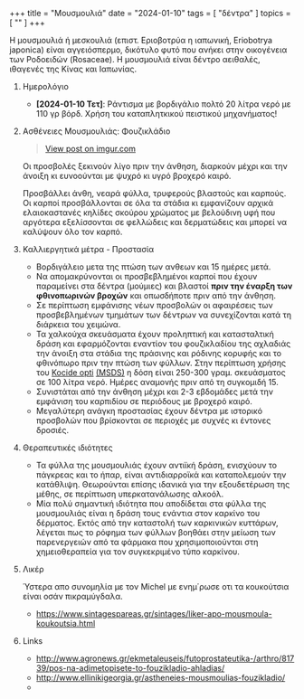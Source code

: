 +++
title = "Μουσμουλιά"
date = "2024-01-10"
tags = [ "δέντρα" ]
topics = [ "" ]
+++

Η μουσμουλιά ή μεσκουλιά (επιστ. Εριοβοτρύα η ιαπωνική, Eriobotrya japonica) είναι αγγειόσπερμο, δικότυλο φυτό που ανήκει στην οικογένεια των Ροδοειδών (Rosaceae). Η μουσμουλιά είναι δέντρο αειθαλές, ιθαγενές της Κίνας και Ιαπωνίας.

1.  Ημερολόγιο

    -   **<span class="timestamp-wrapper"><span class="timestamp">[2024-01-10 Τετ]</span></span>**: Ράντισμα με βορδιγάλιο πολτό 20 λίτρα νερό με 110 γρ βόρδ. Χρήση του καταπλητκικού πειστικού μηχανήματος!

2.  Ασθένειες Μουσμουλιάς: Φουζικλάδιο

    <div class="HTML">
    <blockquote class="imgur-embed-pub" lang="en" data-id="wTac7B0"><a href="//imgur.com/wTac7B0">View post on imgur.com</a></blockquote><script async src="//s.imgur.com/min/embed.js" charset="utf-8"></script>

    </div>

    Οι προσβολές ξεκινούν λίγο πριν την άνθηση, διαρκούν μέχρι και την άνοιξη κι ευνοούνται με ψυχρό κι υγρό βροχερό καιρό.

    Προσβάλλει άνθη, νεαρά φύλλα, τρυφερούς βλαστούς και καρπούς. Οι καρποί προσβάλλονται σε όλα τα στάδια κι εμφανίζουν αρχικά ελαιοκαστανές κηλίδες σκούρου χρώματος με βελούδινη υφή που αργότερα εξελίσσονται σε φελλώδεις και δερματώδεις και μπορεί να καλύψουν όλο τον καρπό.

3.  Καλλιεργητικά μέτρα - Προστασία

    -   Βoρδιγάλειο μετα της πτώση των ανθεων και 15 ημέρες μετά.
    -   Να απομακρύνονται οι προσβεβλημένοι καρποί που έχουν παραμείνει στα δέντρα (μούμιες) και βλαστοί **πριν την έναρξη των φθινοπωρινών βροχών** και οπωσδήποτε πριν από την άνθηση.
    -   Σε περίπτωση εμφάνισης νέων προσβολών οι αφαιρέσεις των προσβεβλημένων τμημάτων των δέντρων να συνεχίζονται κατά τη διάρκεια του χειμώνα.
    -   Τα χαλκούχα σκευάσματα έχουν προληπτική και κατασταλτική δράση και εφαρμόζονται εναντίον του φουζικλαδίου της αχλαδιάς την άνοιξη στα στάδια της πράσινης και ρόδινης κορυφής και το φθινόπωρο πριν την πτώση των φύλλων. Στην περίπτωση χρήσης του [Kocide opti](http://geoponiko-parko.gr/products/products-categories/fytoprostateftika-proionta-fytofarmaka/mykitoktona/5054-detail) [(MSDS)](http://www.certisusa.com/pdf-sds/sds_Kocide2000.pdf) η δόση είναι 250-300 γραμ. σκευάσματος σε 100 λίτρα νερό. Ημέρες αναμονής πριν από τη συγκομιδή 15.
    -   Συνιστάται από την άνθηση μέχρι και 2-3 εβδομάδες μετά την εμφάνιση του καρπιδίου σε περιόδους με βροχερό καιρό.
    -   Μεγαλύτερη ανάγκη προστασίας έχουν δέντρα με ιστορικό προσβολών που βρίσκονται σε περιοχές με συχνές κι έντονες δροσιές.

4.  Θεραπευτικές ιδιότητες

    -   Τα φύλλα της μουσμουλιάς έχουν αντιϊκή δράση, ενισχύουν το πάγκρεας και το ήπαρ, είναι αντιδιαρροϊκά και καταπολεμούν την κατάθλιψη. Θεωρούνται επίσης ιδανικά για την εξουδετέρωση της μέθης, σε περίπτωση υπερκατανάλωσης αλκοόλ.
    -   Μία πολύ σημαντική ιδιότητα που αποδίδεται στα φύλλα της μουσμουλιάς είναι η δράση τους ενάντια στον καρκίνο του δέρματος. Εκτός από την καταστολή των καρκινικών κυττάρων, λέγεται πως το ρόφημα των φύλλων βοηθάει στην μείωση των παρενεργειών από τα φάρμακα που χρησιμοποιούνται στη χημειοθεραπεία για τον συγκεκριμένο τύπο καρκίνου.

5.  Λικέρ

    Ύστερα απο συνομηλία με τον Michel με ενημ΄ρωσε οτι τα κουκούτσια είναι οσάν πικραμύγδαλα.

    -   <https://www.sintagespareas.gr/sintages/liker-apo-mousmoula-koukoutsia.html>

6.  Links

    -   <http://www.agronews.gr/ekmetaleuseis/futoprostateutika-/arthro/81739/pos-na-adimetopisete-to-fouzikladio-ahladias/>
    -   <http://www.ellinikigeorgia.gr/astheneies-mousmoulias-fouzikladio/>
    -
